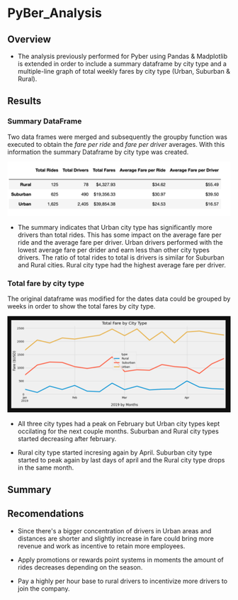 # PyBer_Analysis

## Overview

- The analysis previously performed for Pyber using Pandas & Madplotlib is extended in order to include a summary dataframe by city type and a multiple-line graph of total weekly fares by city type (Urban, Suburban & Rural).


## Results 

### Summary DataFrame

Two data frames were merged and subsequently the groupby function was executed to obtain the *fare per ride* and *fare per driver* averages. With this information the summary Dataframe by city type was created.

![Alt Text](https://github.com/ramonmhung/PyBer_Analysis-/blob/main/PYBER%20ANALYSIS%20/DATA%20FRAME.png)

- The summary indicates that Urban city type has significantly more drivers than total rides. This has some impact on the average fare per ride and the average fare per driver. Urban drivers performed with the lowest average fare per drider and earn less than other city types drivers. The ratio of total rides to total is drivers is similar for Suburban and Rural cities. Rural city type had the highest average fare per driver.

### Total fare by city type 

The original dataframe was modified for the dates data could be grouped by weeks in order to show the total fares by city type.

![Alt Text](https://github.com/ramonmhung/PyBer_Analysis-/blob/main/PYBER%20ANALYSIS%20/MULTI%20LINE%20.png)

- All three city types had a peak on February but Urban city types kept occilating for the next couple months. Suburban and Rural city types started decreasing after february.

- Rural city type started incresing again by April. Suburban city type started to peak again by last days of april and the Rural city type drops in the same month.

## Summary 

## Recomendations 

- Since there's a bigger concentration of drivers in Urban areas and distances are shorter and slightly increase in fare could bring more revenue and work as incentive to retain more employees.

- Apply promotions or rewards point systems in moments the amount of rides decreases depending on the season. 

- Pay a highly per hour base to rural drivers to incentivize more drivers to join the company.






